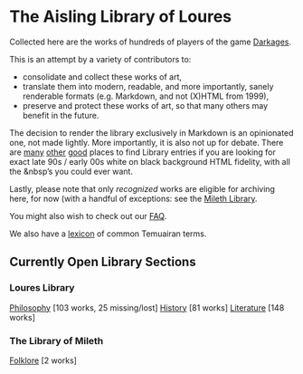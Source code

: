 # The Aisling Library of Loures

Collected here are the works of hundreds of players of the game [Darkages](http://www.darkages.com).

This is an attempt by a variety of contributors to:

* consolidate and collect these works of art,
* translate them into modern, readable, and more importantly, sanely renderable formats (e.g. Markdown, and not (X)HTML from 1999),
* preserve and protect these works of art, so that many others may benefit in the future.

The decision to render the library exclusively in Markdown is an opinionated
one, not made lightly. More importantly, it is also not up for debate. There
are [many](http://milethlibrary.weebly.com/philosophy.html)
[other](http://darkages.com/community.html)
[good](http://http://loureslibrary.aisling-spark.de/) places to find Library
entries if you are looking for exact late 90s / early 00s white on black
background HTML fidelity, with all the &nbsp’s you could ever want.

Lastly, please note that only *recognized* works are eligible for archiving
here, for now (with a handful of exceptions: see the [Mileth Library](./Mileth).

You might also wish to check out our [FAQ](./FAQ.md).

We also have a [lexicon](./LEXICON.md) of common Temuairan terms.

## Currently Open Library Sections

### Loures Library

[Philosophy](./Philosophy/README.md) [103 works, 25 missing/lost]
[History](./History/README.md) [81 works]
[Literature](./Literature/README.md) [148 works]

### The Library of Mileth

[Folklore](Mileth/Folklore) [2 works]


